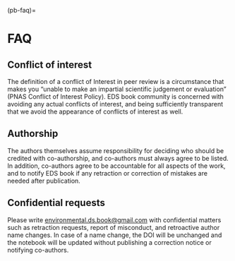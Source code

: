 (pb-faq)=

# FAQ

## Conflict of interest
The definition of a conflict of Interest in peer review is a circumstance that makes you “unable to make an impartial scientific judgement or evaluation” (PNAS Conflict of Interest Policy). 
EDS book community is concerned with avoiding any actual conflicts of interest, and being sufficiently transparent that we avoid the appearance of conflicts of interest as well.

## Authorship
The authors themselves assume responsibility for deciding who should be credited with co-authorship, and co-authors must always agree to be listed. 
In addition, co-authors agree to be accountable for all aspects of the work, and to notify EDS book if any retraction or correction of mistakes are needed after publication.

## Confidential requests
Please write environmental.ds.book@gmail.com with confidential matters such as retraction requests, report of misconduct, and retroactive author name changes.
In case of a name change, the DOI will be unchanged and the notebook will be updated without publishing a correction notice or notifying co-authors.